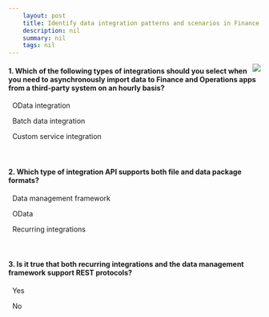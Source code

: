 ```yaml
---
    layout: post
    title: Identify data integration patterns and scenarios in Finance and Operations apps  
    description: nil
    summary: nil
    tags: nil
---
```



 <a target="_blank" href="https://docs.microsoft.com/en-us/learn/modules/integration-patterns-finance-operations/5-check/"><i class="fas fa-external-link-alt"></i> </a>
 <img align="right" src="https://docs.microsoft.com/en-us/learn/achievements/integration-patterns-dynamics-365-finance-operations.svg">
####  1. Which of the following types of integrations should you select when you need to asynchronously import data to Finance and Operations apps from a third-party system on an hourly basis?


<i class='far fa-square'></i> &nbsp;&nbsp;OData integration

<i class='fas fa-check-square' style='color: Dodgerblue;'></i> &nbsp;&nbsp;Batch data integration

<i class='far fa-square'></i> &nbsp;&nbsp;Custom service integration
<br />
<br />
<br />

####  2. Which type of integration API supports both file and data package formats?


<i class='far fa-square'></i> &nbsp;&nbsp;Data management framework

<i class='far fa-square'></i> &nbsp;&nbsp;OData

<i class='fas fa-check-square' style='color: Dodgerblue;'></i> &nbsp;&nbsp;Recurring integrations
<br />
<br />
<br />

####  3. Is it true that both recurring integrations and the data management framework support REST protocols?


<i class='fas fa-check-square' style='color: Dodgerblue;'></i> &nbsp;&nbsp;Yes

<i class='far fa-square'></i> &nbsp;&nbsp;No
<br />
<br />
<br />
